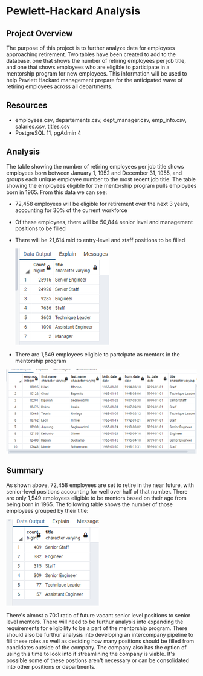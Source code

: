 # Pewlett-Hackard Analysis

## Project Overview

The purpose of this project is to further analyze data for employees approaching retirement. Two tables have been created to add to the database, one that shows the number of retiring employees per job title, and one that shows employees who are eligible to participate in a mentorship program for new employees. This information will be used to help Pewlett Hackard management prepare for the anticipated wave of retiring employees across all departments.

## Resources
- employees.csv, departements.csv, dept_manager.csv, emp_info.csv, salaries.csv, titles.csv
- PostgreSQL 11, pgAdmin 4

## Analysis

The table showing the number of retiring employees per job title shows employees born between January 1, 1952 and December 31, 1955, and groups each unique employee number to the most recent job title. The table showing the employees eligible for the mentorship program pulls employees born in 1965. From this data we can see:
- 72,458 employees will be eligible for retirement over the next 3 years, accounting for 30% of the current 
  workforce       
- Of these employees, there will be 50,844 senior level and management positions to be filled
- There will be 21,614 mid to entry-level and staff positions to be filled
  
  ![retiring_titles](https://github.com/mein0819/Pewlett-Hackard-Analysis/blob/main/readMe_images/retiring_titles.png)
 
- There are 1,549 employees eligible to partcipate as mentors in the mentorship program

![mentorship table](https://github.com/mein0819/Pewlett-Hackard-Analysis/blob/main/readMe_images/mentorship_table.png)

## Summary

As shown above, 72,458 employees are set to retire in the near future, with senior-level positions accounting for well over half of that number. There are only 1,549 employees eligible to be mentors based on their age from being born in 1965. The following table shows the number of those employees grouped by their title: 

![mentor title count](https://github.com/mein0819/Pewlett-Hackard-Analysis/blob/main/readMe_images/mentor_count_title.png)

There's almost a 70:1 ratio of future vacant senior level positions to senior level mentors. There will need to be furthur analysis into expanding the requirements for eligibility to be a part of the mentorship program. There should also be furthur analysis into developing an intercompany pipeline to fill these roles as well as deciding how many positions should be filled from candidates outside of the company. The company also has the option of using this time to look into if streamlining the company is viable. It's possible some of these postions aren't necessary or can be consolidated into other positions or departments. 
